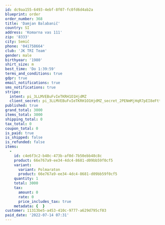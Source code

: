```yaml
---
id: dc9aa155-6493-4ebf-8f07-fc0fd6d4ab2a
blueprint: order
order_number: 368
title: 'Damjan Balabanič'
country: SI
address: 'Komarna vas 111'
zip: '8333'
city: Semič
phone: '041758664'
club: 'JK TRI Team'
gender: male
birthyear: '1980'
shirt_size: m
best_time: 'Do 1:39:59'
terms_and_conditions: true
gdpr: true
email_notifications: true
sms_notifications: true
stripe:
  intent: pi_3LLMVEBuFvIeTKRH1O1HjdMZ
  client_secret: pi_3LLMVEBuFvIeTKRH1O1HjdMZ_secret_2PENmMjHqR7pEI8eFttyF1WW1
published: true
grand_total: 3000
items_total: 3000
shipping_total: 0
tax_total: 0
coupon_total: 0
is_paid: true
is_shipped: false
is_refunded: false
items:
  -
    id: c4e6f3c2-b40c-473b-af0d-7b50ebb48c8c
    product: 66e767a9-ee34-4dc4-8681-d09bb59f0cf5
    variant:
      variant: Polmaraton
      product: 66e767a9-ee34-4dc4-8681-d09bb59f0cf5
    quantity: 1
    total: 3000
    tax:
      amount: 0
      rate: 0
      price_includes_tax: true
    metadata: {  }
customer: 11313be5-a453-410c-9777-a629d795cf03
paid_date: '2022-07-14 07:31'
---
```

